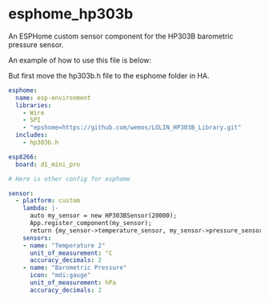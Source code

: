# esphome_hp303b
An ESPHome custom sensor component for the HP303B barometric pressure sensor.

An example of how to use this file is below:

But first move the hp303b.h file to the esphome folder in HA.

```yaml
esphome:
  name: esp-environment
  libraries:
    - Wire
    - SPI
    - "epshome=https://github.com/wemos/LOLIN_HP303B_Library.git"
  includes:
    - hp303b.h

esp8266:
  board: d1_mini_pro

# Here is other config for esphome

sensor:
  - platform: custom
    lambda: |-
      auto my_sensor = new HP303BSensor(20000);
      App.register_component(my_sensor);
      return {my_sensor->temperature_sensor, my_sensor->pressure_sensor};
    sensors:
    - name: "Temperature 2"
      unit_of_measurement: °C
      accuracy_decimals: 2
    - name: "Barometric Pressure"
      icon: "mdi:gauge"
      unit_of_measurement: hPa
      accuracy_decimals: 2

```
